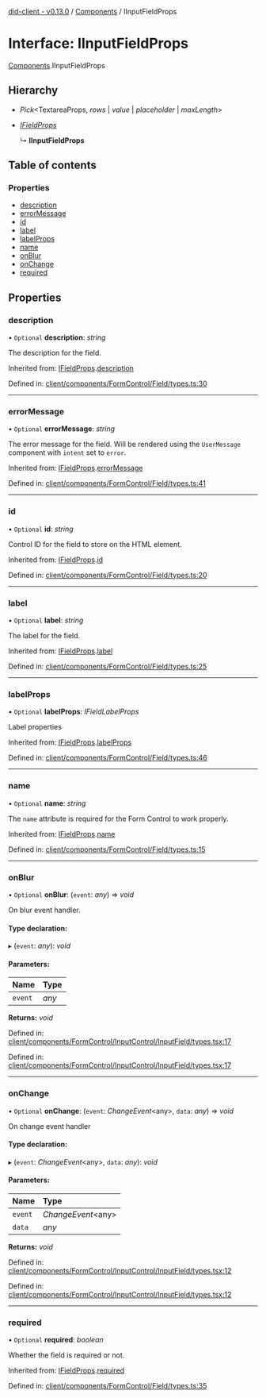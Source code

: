 [did-client - v0.13.0](../README.md) / [Components](../modules/components.md) / IInputFieldProps

# Interface: IInputFieldProps

[Components](../modules/components.md).IInputFieldProps

## Hierarchy

* *Pick*<TextareaProps, *rows* \| *value* \| *placeholder* \| *maxLength*\>

* [*IFieldProps*](components.ifieldprops.md)

  ↳ **IInputFieldProps**

## Table of contents

### Properties

- [description](components.iinputfieldprops.md#description)
- [errorMessage](components.iinputfieldprops.md#errormessage)
- [id](components.iinputfieldprops.md#id)
- [label](components.iinputfieldprops.md#label)
- [labelProps](components.iinputfieldprops.md#labelprops)
- [name](components.iinputfieldprops.md#name)
- [onBlur](components.iinputfieldprops.md#onblur)
- [onChange](components.iinputfieldprops.md#onchange)
- [required](components.iinputfieldprops.md#required)

## Properties

### description

• `Optional` **description**: *string*

The description for the field.

Inherited from: [IFieldProps](components.ifieldprops.md).[description](components.ifieldprops.md#description)

Defined in: [client/components/FormControl/Field/types.ts:30](https://github.com/Puzzlepart/did/blob/dev/client/components/FormControl/Field/types.ts#L30)

___

### errorMessage

• `Optional` **errorMessage**: *string*

The error message for the field. Will be rendered using
the `UserMessage` component with `intent` set to `error`.

Inherited from: [IFieldProps](components.ifieldprops.md).[errorMessage](components.ifieldprops.md#errormessage)

Defined in: [client/components/FormControl/Field/types.ts:41](https://github.com/Puzzlepart/did/blob/dev/client/components/FormControl/Field/types.ts#L41)

___

### id

• `Optional` **id**: *string*

Control ID for the field to store on the HTML element.

Inherited from: [IFieldProps](components.ifieldprops.md).[id](components.ifieldprops.md#id)

Defined in: [client/components/FormControl/Field/types.ts:20](https://github.com/Puzzlepart/did/blob/dev/client/components/FormControl/Field/types.ts#L20)

___

### label

• `Optional` **label**: *string*

The label for the field.

Inherited from: [IFieldProps](components.ifieldprops.md).[label](components.ifieldprops.md#label)

Defined in: [client/components/FormControl/Field/types.ts:25](https://github.com/Puzzlepart/did/blob/dev/client/components/FormControl/Field/types.ts#L25)

___

### labelProps

• `Optional` **labelProps**: *IFieldLabelProps*

Label properties

Inherited from: [IFieldProps](components.ifieldprops.md).[labelProps](components.ifieldprops.md#labelprops)

Defined in: [client/components/FormControl/Field/types.ts:46](https://github.com/Puzzlepart/did/blob/dev/client/components/FormControl/Field/types.ts#L46)

___

### name

• `Optional` **name**: *string*

The `name` attribute is required for the Form Control
to work properly.

Inherited from: [IFieldProps](components.ifieldprops.md).[name](components.ifieldprops.md#name)

Defined in: [client/components/FormControl/Field/types.ts:15](https://github.com/Puzzlepart/did/blob/dev/client/components/FormControl/Field/types.ts#L15)

___

### onBlur

• `Optional` **onBlur**: (`event`: *any*) => *void*

On blur event handler.

#### Type declaration:

▸ (`event`: *any*): *void*

#### Parameters:

Name | Type |
:------ | :------ |
`event` | *any* |

**Returns:** *void*

Defined in: [client/components/FormControl/InputControl/InputField/types.tsx:17](https://github.com/Puzzlepart/did/blob/dev/client/components/FormControl/InputControl/InputField/types.tsx#L17)

Defined in: [client/components/FormControl/InputControl/InputField/types.tsx:17](https://github.com/Puzzlepart/did/blob/dev/client/components/FormControl/InputControl/InputField/types.tsx#L17)

___

### onChange

• `Optional` **onChange**: (`event`: *ChangeEvent*<any\>, `data`: *any*) => *void*

On change event handler

#### Type declaration:

▸ (`event`: *ChangeEvent*<any\>, `data`: *any*): *void*

#### Parameters:

Name | Type |
:------ | :------ |
`event` | *ChangeEvent*<any\> |
`data` | *any* |

**Returns:** *void*

Defined in: [client/components/FormControl/InputControl/InputField/types.tsx:12](https://github.com/Puzzlepart/did/blob/dev/client/components/FormControl/InputControl/InputField/types.tsx#L12)

Defined in: [client/components/FormControl/InputControl/InputField/types.tsx:12](https://github.com/Puzzlepart/did/blob/dev/client/components/FormControl/InputControl/InputField/types.tsx#L12)

___

### required

• `Optional` **required**: *boolean*

Whether the field is required or not.

Inherited from: [IFieldProps](components.ifieldprops.md).[required](components.ifieldprops.md#required)

Defined in: [client/components/FormControl/Field/types.ts:35](https://github.com/Puzzlepart/did/blob/dev/client/components/FormControl/Field/types.ts#L35)
